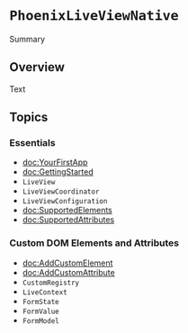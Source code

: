 # ``PhoenixLiveViewNative``

<!--@START_MENU_TOKEN@-->Summary<!--@END_MENU_TOKEN@-->

## Overview

<!--@START_MENU_TOKEN@-->Text<!--@END_MENU_TOKEN@-->

## Topics

### Essentials

- <doc:YourFirstApp>
- <doc:GettingStarted>
- ``LiveView``
- ``LiveViewCoordinator``
- ``LiveViewConfiguration``
- <doc:SupportedElements>
- <doc:SupportedAttributes>

### Custom DOM Elements and Attributes

- <doc:AddCustomElement>
- <doc:AddCustomAttribute>
- ``CustomRegistry``
- ``LiveContext``
- ``FormState``
- ``FormValue``
- ``FormModel``
